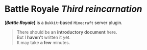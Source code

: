 # Battle Royale *Third reincarnation*
**[*Battle Royale*]** is a `Bukkit`-based `Minecraft` server plugin.
> There should be an **introductory document** here.  
> But I **haven't** written it yet.  
> It may take **a few** minutes.  
